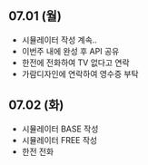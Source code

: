 
## 07.01 (월)

- 시뮬레이터 작성 계속..
- 이번주 내에 완성 후 API 공유
- 한전에 전화하여 TV 없다고 연락
- 가람디자인에 연락하여 영수증 부탁

## 07.02 (화)

- 시뮬레이터 BASE 작성
- 시뮬레이터 FREE 작성
- 한전 전화